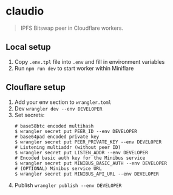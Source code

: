 # claudio

> IPFS Bitswap peer in Cloudflare workers.

## Local setup

1. Copy `.env.tpl` file into `.env` and fill in environment variables
2. Run `npm run dev` to start worker within Miniflare

## Clouflare setup

1. Add your env section to `wrangler.toml`
2. Dev `wrangler dev --env DEVELOPER`
3. Set secrets:
    ```console
    # base58btc encoded multihash
    $ wrangler secret put PEER_ID --env DEVELOPER
    # base64pad encoded private key
    $ wrangler secret put PEER_PRIVATE_KEY --env DEVELOPER
    # Listening multiaddr (without peer ID)
    $ wrangler secret put LISTEN_ADDR --env DEVELOPER
    # Encoded basic auth key for the Minibus service
    $ wrangler secret put MINIBUS_BASIC_AUTH --env DEVELOPER
    # (OPTIONAL) Minibus service URL
    $ wrangler secret put MINIBUS_API_URL --env DEVELOPER
    ```
4. Publish `wrangler publish --env DEVELOPER`
